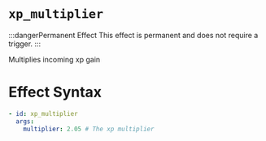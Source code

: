 # `xp_multiplier`
:::dangerPermanent Effect
This effect is permanent and does not require a trigger.
:::

Multiplies incoming xp gain

# Effect Syntax
```yaml
- id: xp_multiplier
  args:
    multiplier: 2.05 # The xp multiplier
```
